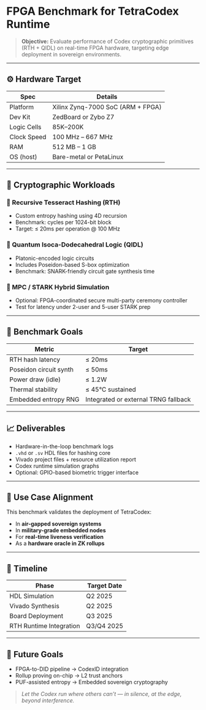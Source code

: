 # FPGA Benchmark for TetraCodex Runtime

> **Objective:** Evaluate performance of Codex cryptographic primitives (RTH + QIDL) on real-time FPGA hardware, targeting edge deployment in sovereign environments.

---

## ⚙️ Hardware Target

| Spec | Details |
|------|---------|
| Platform | Xilinx Zynq-7000 SoC (ARM + FPGA) |
| Dev Kit | ZedBoard or Zybo Z7 |
| Logic Cells | 85K–200K |
| Clock Speed | 100 MHz – 667 MHz |
| RAM | 512 MB – 1 GB |
| OS (host) | Bare-metal or PetaLinux |

---

## 🔐 Cryptographic Workloads

### 🔸 Recursive Tesseract Hashing (RTH)

- Custom entropy hashing using 4D recursion
- Benchmark: cycles per 1024-bit block
- Target: ≤ 20ms per operation @ 100 MHz

### 🔸 Quantum Isoca-Dodecahedral Logic (QIDL)

- Platonic-encoded logic circuits
- Includes Poseidon-based S-box optimization
- Benchmark: SNARK-friendly circuit gate synthesis time

### 🔸 MPC / STARK Hybrid Simulation

- Optional: FPGA-coordinated secure multi-party ceremony controller
- Test for latency under 2-user and 5-user STARK prep

---

## 🧪 Benchmark Goals

| Metric | Target |
|--------|--------|
| RTH hash latency | ≤ 20ms |
| Poseidon circuit synth | ≤ 50ms |
| Power draw (idle) | ≤ 1.2W |
| Thermal stability | ≤ 45°C sustained |
| Embedded entropy RNG | Integrated or external TRNG fallback |

---

## 📈 Deliverables

- Hardware-in-the-loop benchmark logs
- `.vhd` or `.sv` HDL files for hashing core
- Vivado project files + resource utilization report
- Codex runtime simulation graphs
- Optional: GPIO-based biometric trigger interface

---

## 🧠 Use Case Alignment

This benchmark validates the deployment of TetraCodex:
- In **air-gapped sovereign systems**
- In **military-grade embedded nodes**
- For **real-time liveness verification**
- As a **hardware oracle in ZK rollups**

---

## 📅 Timeline

| Phase | Target Date |
|-------|-------------|
| HDL Simulation | Q2 2025 |
| Vivado Synthesis | Q2 2025 |
| Board Deployment | Q3 2025 |
| RTH Runtime Integration | Q3/Q4 2025 |

---

## 🔮 Future Goals

- FPGA-to-DID pipeline → CodexID integration
- Rollup proving on-chip → L2 trust anchors
- PUF-assisted entropy → Embedded sovereign cryptography

> *Let the Codex run where others can’t — in silence, at the edge, beyond interference.*
